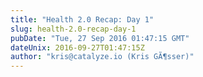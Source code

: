 ```yaml
---
title: "Health 2.0 Recap: Day 1"
slug: health-2.0-recap-day-1
pubDate: "Tue, 27 Sep 2016 01:47:15 GMT"
dateUnix: 2016-09-27T01:47:15Z
author: "kris@catalyze.io (Kris GÃ¶sser)"
---
```

